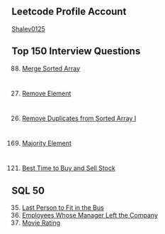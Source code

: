 ## Leetcode Profile Account

[Shalev0125](https://leetcode.com/shalev0125/)

## Top 150 Interview Questions

88. [Merge Sorted Array](/src/Array/mergeSortedArray.ts)

#

27. [Remove Element](/src/Array/removeElement.ts)

#

26. [Remove Duplicates from Sorted Array I](/src/Array/removeDuplicates.ts)

#

169. [Majority Element](/src/Array/majorityElement.ts)

#

121. [Best Time to Buy and Sell Stock](/src/Array/maxProfit.ts)

## SQL 50

35. [Last Person to Fit in the Bus](src/SQL/LastPersonToFitInTheBus.sql)
36. [Employees Whose Manager Left the Company](src/SQL/EmployeesWhoseManagerLefttheCompany.sql)
37. [Movie Rating](src/SQL/MovieRating.sql)
